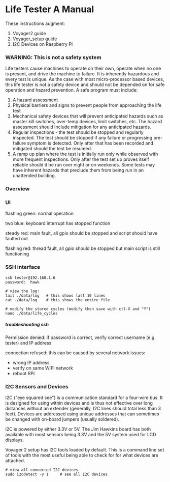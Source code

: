 # Life Tester A Manual

These instructions augment:

1. Voyager2 guide
2. Voyager_setup guide
3. I2C Devices on Raspberry Pi

### WARNING:  This is not a safety system

Life testers cause machines to operate on their own, operate when no one is present, and drive the machine to failure.  It is inherently hazardous and every test is unique.  As the case with most micro-processor based devices, this life tester is not a safety device and should not be depended on for safe operation and hazard prevention.  A safe program must include:

1. A hazard assessment
2. Physical barriers and signs to prevent people from approaching the life test
3. Mechanical safety devices that will prevent anticipated hazards such as master kill switches, over-temp devices, limit switches, etc.  The hazard assessment should include mitigation for any anticipated hazards.
4. Regular inspections - the test should be stopped and regularly inspected.  The test should be stopped if any failure or progressing pre-failure symptom is detected.  Only after that has been recorded and mitigated should the test be resumed.
5. A ramp up plan where the test is initially run only while observed with more frequent inspections.  Only after the test set up proves itself reliable should it be run over night or on weekends.  Some tests may have inherent hazards that preclude them from being run in an unattended building.



### Overview



### UI

flashing green:  normal operation

two blue:  keyboard interrupt has stopped function

steady red:  main fault, all gpio should be stopped and script should have faulted out

flashing red:  thread fault, all gpio should be stopped but main script is still functioning





### SSH interface

```
ssh tester@192.168.1.6
password:  hawk

# view the log:
tail ./data/log	  # this shows last 10 lines
cat ./data/log	  # this shows the entire file

# modify the stored cycles (modify then save with ctl-X and "Y")
nano ./data/life_cycles

```

##### troubleshooting ssh

Permission denied:  if password is correct, verify correct username (e.g. tester) and IP address

connection refused:  this can be caused by several network issues:

* wrong IP address
* verify on same WIFI network
* reboot RPi



### I2C Sensors and Devices

I2C ("eye squared see") is a communication standard for a four-wire bus.  It is designed for using within devices and is thus not effective over long distances without an extender (generally, I2C lines should total less than 3 feet).  Devices are addressed using unique addresses that can sometimes be changed with on-board jumpers (usually soldered).

I2C is powered by either 3.3V or 5V.  The Jim Hawkins board has both available with most sensors being 3.3V and the 5V system used for LCD displays.

Voyager 2 setup has I2C tools loaded by default.  This is a command line set of tools with the most useful being able to check for for what devices are attached.  

```
# view all connected I2C devices
sudo i2cdetect -y 1		# see all I2C devices
```

